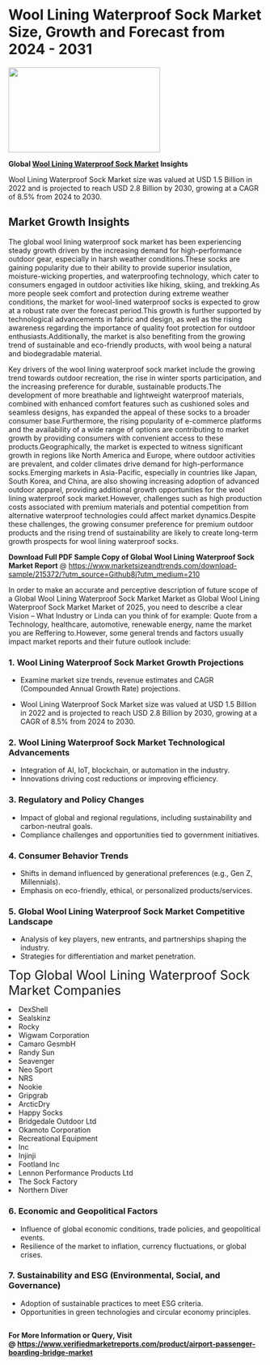 <H1>Wool Lining Waterproof Sock Market Size, Growth and Forecast from 2024 - 2031</H1><img class="aligncenter size-medium wp-image-584254" src="https://thirdeyenews.in/wp-content/uploads/2024/09/Global-Market-Research-300x168.jpeg" alt="" width="300" height="168" /><p><strong>Global&nbsp;<a href="https://www.marketsizeandtrends.com/download-sample/215372/?utm_source=Github8j?utm_medium=210">Wool Lining Waterproof Sock Market</a> Insights</strong></p><p>Wool Lining Waterproof Sock Market size was valued at USD 1.5 Billion in 2022 and is projected to reach USD 2.8 Billion by 2030, growing at a CAGR of 8.5% from 2024 to 2030.</p><p><h2>Market Growth Insights</h2> <p>The global wool lining waterproof sock market has been experiencing steady growth driven by the increasing demand for high-performance outdoor gear, especially in harsh weather conditions.These socks are gaining popularity due to their ability to provide superior insulation, moisture-wicking properties, and waterproofing technology, which cater to consumers engaged in outdoor activities like hiking, skiing, and trekking.As more people seek comfort and protection during extreme weather conditions, the market for wool-lined waterproof socks is expected to grow at a robust rate over the forecast period.This growth is further supported by technological advancements in fabric and design, as well as the rising awareness regarding the importance of quality foot protection for outdoor enthusiasts.Additionally, the market is also benefiting from the growing trend of sustainable and eco-friendly products, with wool being a natural and biodegradable material.</p> <p>Key drivers of the wool lining waterproof sock market include the growing trend towards outdoor recreation, the rise in winter sports participation, and the increasing preference for durable, sustainable products.The development of more breathable and lightweight waterproof materials, combined with enhanced comfort features such as cushioned soles and seamless designs, has expanded the appeal of these socks to a broader consumer base.Furthermore, the rising popularity of e-commerce platforms and the availability of a wide range of options are contributing to market growth by providing consumers with convenient access to these products.Geographically, the market is expected to witness significant growth in regions like North America and Europe, where outdoor activities are prevalent, and colder climates drive demand for high-performance socks.Emerging markets in Asia-Pacific, especially in countries like Japan, South Korea, and China, are also showing increasing adoption of advanced outdoor apparel, providing additional growth opportunities for the wool lining waterproof sock market.However, challenges such as high production costs associated with premium materials and potential competition from alternative waterproof technologies could affect market dynamics.Despite these challenges, the growing consumer preference for premium outdoor products and the rising trend of sustainability are likely to create long-term growth prospects for wool lining waterproof socks.</p> <p><span class=""><strong>Download Full PDF Sample Copy of Global Wool Lining Waterproof Sock Market Report</strong> @ <a href="https://www.marketsizeandtrends.com/download-sample/215372/?utm_source=Github8j?utm_medium=210" target="_blank">https://www.marketsizeandtrends.com/download-sample/215372/?utm_source=Github8j?utm_medium=210</a></span></p><p>In order to make an accurate and perceptive description of future scope of a Global&nbsp;Wool Lining Waterproof Sock Market Market as Global&nbsp;Wool Lining Waterproof Sock Market Market of 2025, you need to describe a clear Vision &ndash; What Industry or Linda can you think of for example: Quote from a Technology, healthcare, automotive, renewable energy, name the market you are Reffering to.However, some general trends and factors usually impact market reports and their future outlook include:</p><h3>1.&nbsp;<strong>Wool Lining Waterproof Sock Market Growth Projections</strong></h3><ul><li>Examine market size trends, revenue estimates and CAGR (Compounded Annual Growth Rate) projections.</li><li><p>Wool Lining Waterproof Sock Market size was valued at USD 1.5 Billion in 2022 and is projected to reach USD 2.8 Billion by 2030, growing at a CAGR of 8.5% from 2024 to 2030.</p></li></ul><h3>2.&nbsp;<strong>Wool Lining Waterproof Sock Market Technological Advancements</strong></h3><ul><li>Integration of AI, IoT, blockchain, or automation in the industry.</li><li>Innovations driving cost reductions or improving efficiency.</li></ul><h3>3.&nbsp;<strong>Regulatory and Policy Changes</strong></h3><ul><li>Impact of global and regional regulations, including sustainability and carbon-neutral goals.</li><li>Compliance challenges and opportunities tied to government initiatives.</li></ul><h3>4.&nbsp;<strong>Consumer Behavior Trends</strong></h3><ul><li>Shifts in demand influenced by generational preferences (e.g., Gen Z, Millennials).</li><li>Emphasis on eco-friendly, ethical, or personalized products/services.</li></ul><h3>5.&nbsp;<strong>Global Wool Lining Waterproof Sock Market Competitive Landscape</strong></h3><ul><li>Analysis of key players, new entrants, and partnerships shaping the industry.</li><li>Strategies for differentiation and market penetration.</li></ul><p data-pm-slice="1 1 []"><span style="color: inherit; font-family: inherit; font-size: 25px;">Top Global Wool Lining Waterproof Sock Market Companies</span></p><div class="" data-test-id=""><p><li>DexShell</li><li> Sealskinz</li><li> Rocky</li><li> Wigwam Corporation</li><li> Camaro GesmbH</li><li> Randy Sun</li><li> Seavenger</li><li> Neo Sport</li><li> NRS</li><li> Nookie</li><li> Gripgrab</li><li> ArcticDry</li><li> Happy Socks</li><li> Bridgedale Outdoor Ltd</li><li> Okamoto Corporation</li><li> Recreational Equipment</li><li> Inc</li><li> Injinji</li><li> Footland Inc</li><li> Lennon Performance Products Ltd</li><li> The Sock Factory</li><li> Northern Diver</li></p></div><h3>6.&nbsp;<strong>Economic and Geopolitical Factors</strong></h3><ul><li>Influence of global economic conditions, trade policies, and geopolitical events.</li><li>Resilience of the market to inflation, currency fluctuations, or global crises.</li></ul><h3>7.&nbsp;<strong>Sustainability and ESG (Environmental, Social, and Governance)</strong></h3><ul><li>Adoption of sustainable practices to meet ESG criteria.</li><li>Opportunities in green technologies and circular economy principles.</li></ul><h2><strong style="font-size: 14px;">For More Information or Query, Visit @&nbsp;</strong><a style="background-color: #ffffff; font-size: 14px;" href="https://www.marketsizeandtrends.com/report/wool-lining-waterproof-sock-market/" target="_blank">https://www.verifiedmarketreports.com/product/airport-passenger-boarding-bridge-market</a></h2>